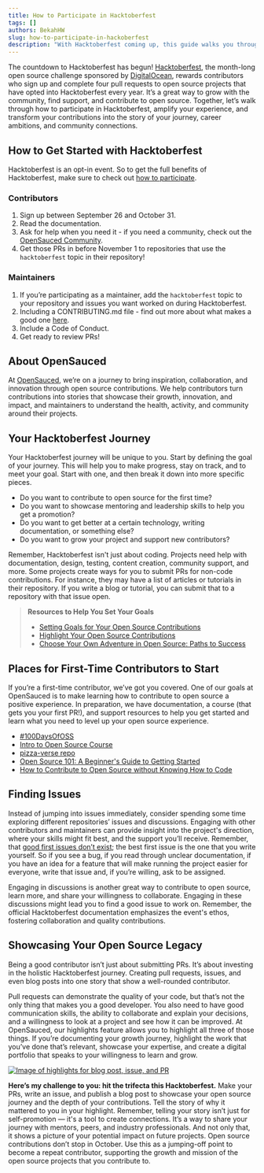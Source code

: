 ```yaml
---
title: How to Participate in Hacktoberfest
tags: []
authors: BekahHW
slug: how-to-participate-in-hackoberfest
description: "With Hacktoberfest coming up, this guide walks you through how to be active and successful in your open source journey this October."
---
```


The countdown to Hacktoberfest has begun! [Hacktoberfest](https://hacktoberfest.com/), the month-long open source challenge sponsored by [DigitalOcean](https://www.digitalocean.com/), rewards contributors who sign up and complete four pull requests to open source projects that have opted into Hacktoberfest every year. It’s a great way to grow with the community, find support, and contribute to open source. Together, let’s walk through how to participate in Hacktoberfest, amplify your experience,  and transform your contributions into the story of your journey, career ambitions, and community connections. 

<!-- truncate -->

## How to Get Started with Hacktoberfest
Hacktoberfest is an opt-in event. So to get the full benefits of Hacktoberfest, make sure to check out [how to participate](https://hacktoberfest.com/participation/).

### Contributors
1. Sign up between September 26 and October 31.
2. Read the documentation.
3. Ask for help when you need it - if you need a community, check out the [OpenSauced Community](https://github.com/orgs/open-sauced/discussions).
4. Get those PRs in before November 1 to repositories that use the `hacktoberfest` topic in their repository!

### Maintainers
1. If you’re participating as a maintainer, add the `hacktoberfest` topic to your repository and issues you want worked on during Hacktoberfest.
2. Including a CONTRIBUTING.md file - find out more about what makes a good one [here](https://dev.to/opensauced/how-to-make-a-delicious-contributing-guide-4bp3).
3. Include a Code of Conduct.
4. Get ready to review PRs!

## About OpenSauced
At [OpenSauced](https://opensauced.pizza/), we’re on a journey to bring inspiration, collaboration, and innovation through open source contributions. We help contributors turn contributions into stories that showcase their growth, innovation, and impact, and maintainers to understand the health, activity, and community around their projects.

## Your Hacktoberfest Journey
Your Hacktoberfest journey will be unique to you. Start by defining the goal of your journey. This will help you to make progress, stay on track, and to meet your goal. Start with one, and then break it down into more specific pieces. 

- Do you want to contribute to open source for the first time?
- Do you want to showcase mentoring and leadership skills to help you get a promotion?
- Do you want to get better at a certain technology, writing documentation, or something else?
- Do you want to grow your project and support new contributors?

Remember, Hacktoberfest isn't just about coding. Projects need help with documentation, design, testing, content creation, community support, and more. Some projects create ways for you to submit PRs for non-code contributions. For instance, they may have a list of articles or tutorials in their repository. If you write a blog or tutorial, you can submit that to a repository with that issue open.

> **Resources to Help You Set Your Goals**
> - [Setting Goals for Your Open Source Contributions](https://dev.to/opensauced/setting-goals-for-your-open-source-contributions-349b)
> - [Highlight Your Open Source Contributions](https://dev.to/opensauced/highlight-your-open-source-contribution-4chd)
> - [Choose Your Own Adventure in Open Source: Paths to Success](https://dev.to/opensauced/choose-your-own-adventure-in-open-source-paths-to-success-167p)


## Places for First-Time Contributors to Start
If you’re a first-time contributor, we’ve got you covered. One of our goals at OpenSauced is to make learning how to contribute to open source a positive experience. In preparation, we have documentation, a course (that gets you your first PR!), and support resources to help you get started and learn what you need to level up your open source experience.

- [#100DaysOfOSS](https://docs.opensauced.pizza/community/100-days-of-oss/)
- [Intro to Open Source Course](https://intro.opensauced.pizza/#/)
- [pizza-verse repo](https://github.com/open-sauced/pizza-verse)
- [Open Source 101: A Beginner's Guide to Getting Started](https://dev.to/opensauced/open-source-101-a-beginners-guide-to-getting-started-37fb)
- [How to Contribute to Open Source without Knowing How to Code](https://dev.to/opensauced/how-to-contribute-to-open-source-without-knowing-how-to-code-a-guide-with-project-suggestions-59e5)

## Finding Issues
Instead of jumping into issues immediately, consider spending some time exploring different repositories’ issues and discussions. Engaging with other contributors and maintainers can provide insight into the project's direction, where your skills might fit best, and the support you’ll receive. Remember, that [good first issues don’t exist](https://opensauced.pizza/blog/good-first-issues-dont-exist); the best first issue is the one that you write yourself. So if you see a bug, if you read through unclear documentation, if you have an idea for a feature that will make running the project easier for everyone, write that issue and, if you’re willing, ask to be assigned.

Engaging in discussions is another great way to contribute to open source, learn more, and share your willingness to collaborate. Engaging in these discussions might lead you to find a good issue to work on. Remember, the official Hacktoberfest documentation emphasizes the event's ethos, fostering collaboration and quality contributions. 

## Showcasing Your Open Source Legacy
Being a good contributor isn’t just about submitting PRs. It’s about investing in the holistic Hacktoberfest journey. Creating pull requests, issues, and even blog posts into one story that show a well-rounded contributor. 

Pull requests can demonstrate the quality of your code, but that’s not the only thing that makes you a good developer. You also need to have good communication skills, the ability to collaborate and explain your decisions, and a willingness to look at a project and see how it can be improved. At OpenSauced, our highlights feature allows you to highlight all three of those things.  If you’re documenting your growth journey, highlight the work that you’ve done that’s relevant, showcase your expertise, and create a digital portfolio that speaks to your willingness to learn and grow.

[![Image of highlights for blog post, issue, and PR](https://dev-to-uploads.s3.amazonaws.com/uploads/articles/prex2ahghk7ohvgoxxcu.png)](https://insights.opensauced.pizza/user/BekahHW?tab=highlights)


**Here’s my challenge to you: hit the trifecta this Hacktoberfest.** Make your PRs, write an issue, and publish a blog post to showcase your open source journey and the depth of your contributions. Tell the story of why it mattered to you in your highlight. Remember, telling your story isn’t just for self-promotion — it's a tool to create connections. It’s a way to share your journey with mentors, peers, and industry professionals. And not only that, it shows a picture of your potential impact on future projects. Open source contributions don’t stop in October. Use this as a jumping-off point to become a repeat contributor, supporting the growth and mission of the open source projects that you contribute to.
